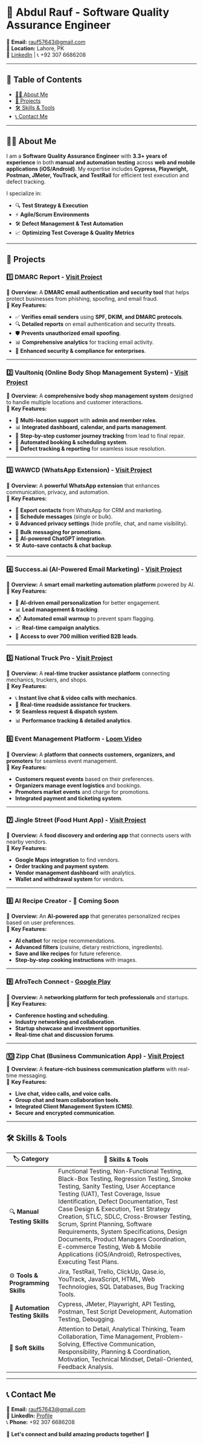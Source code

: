 # 🚀 Abdul Rauf - Software Quality Assurance Engineer  

📧 **Email:** rauf57643@gmail.com  
📍 **Location:** Lahore, PK  
🔗 [LinkedIn](https://www.linkedin.com/in/abdul-rauf-256310249/) | 📞 +92 307 6686208  

---

## 📌 Table of Contents  
- [👨‍💻 About Me](#-about-me)
- [📂 Projects](#-projects)
- [🛠️ Skills & Tools](#-skills--tools)
- [📞 Contact Me](#-contact-me)

---

## 👨‍💻 About Me  
I am a **Software Quality Assurance Engineer** with **3.3+ years of experience** in both **manual and automation testing** across **web and mobile applications (iOS/Android)**. My expertise includes **Cypress, Playwright, Postman, JMeter, YouTrack, and TestRail** for efficient test execution and defect tracking.  

I specialize in:
- 🔍 **Test Strategy & Execution**  
- ⚡ **Agile/Scrum Environments**  
- 🛠️ **Defect Management & Test Automation**  
- 📈 **Optimizing Test Coverage & Quality Metrics**  

---

## 📂 Projects  

### 1️⃣ **DMARC Report** - [Visit Project](https://app.dmarcreport.com/)  
🔹 **Overview:** A **DMARC email authentication and security tool** that helps protect businesses from phishing, spoofing, and email fraud.  
🔹 **Key Features:**  
   - ✅ **Verifies email senders** using **SPF, DKIM, and DMARC protocols**.  
   - 🔍 **Detailed reports** on email authentication and security threats.  
   - 🛡️ **Prevents unauthorized email spoofing**.  
   - 📊 **Comprehensive analytics** for tracking email activity.  
   - 🚀 **Enhanced security & compliance for enterprises**.  

---

### 2️⃣ **Vaultoniq (Online Body Shop Management System)** - [Visit Project](https://app.vaultoniq.com/)  
🔹 **Overview:** A **comprehensive body shop management system** designed to handle multiple locations and customer interactions.  
🔹 **Key Features:**  
   - 🏢 **Multi-location support** with **admin and member roles**.  
   - 📊 **Integrated dashboard, calendar, and parts management**.  
   - 📌 **Step-by-step customer journey tracking** from lead to final repair.  
   - 📅 **Automated booking & scheduling system**.  
   - 📝 **Defect tracking & reporting** for seamless issue resolution.  

---

### 3️⃣ **WAWCD (WhatsApp Extension)** - [Visit Project](https://wawcd.com)  
🔹 **Overview:** A **powerful WhatsApp extension** that enhances communication, privacy, and automation.  
🔹 **Key Features:**  
   - 📩 **Export contacts** from WhatsApp for CRM and marketing.  
   - 📅 **Schedule messages** (single or bulk).  
   - 🔒 **Advanced privacy settings** (hide profile, chat, and name visibility).  
   - 📢 **Bulk messaging for promotions**.  
   - 🤖 **AI-powered ChatGPT integration**.  
   - 🛠️ **Auto-save contacts & chat backup**.  

---

### 4️⃣ **Success.ai (AI-Powered Email Marketing)** - [Visit Project](https://app.success.ai)  
🔹 **Overview:** A **smart email marketing automation platform** powered by AI.  
🔹 **Key Features:**  
   - 🤖 **AI-driven email personalization** for better engagement.  
   - 📊 **Lead management & tracking**.  
   - 📬 **Automated email warmup** to prevent spam flagging.  
   - 📈 **Real-time campaign analytics**.  
   - 🏢 **Access to over 700 million verified B2B leads**.  

---

### 5️⃣ **National Truck Pro** - [Visit Project](https://nationaltruckpro.com/)  
🔹 **Overview:** A **real-time trucker assistance platform** connecting mechanics, truckers, and shops.  
🔹 **Key Features:**  
   - 📞 **Instant live chat & video calls with mechanics**.  
   - 🚛 **Real-time roadside assistance for truckers**.  
   - 🛠️ **Seamless request & dispatch system**.  
   - 📊 **Performance tracking & detailed analytics**.


### 6️⃣ **Event Management Platform** - [Loom Video](https://www.loom.com/share/60377b803519467ca5d84f5f9fd00e66)  
🔹 **Overview:** A **platform that connects customers, organizers, and promoters** for seamless event management.  
🔹 **Key Features:**  
   - **Customers request events** based on their preferences.  
   - **Organizers manage event logistics** and bookings.  
   - **Promoters market events** and charge for promotions.  
   - **Integrated payment and ticketing system**.  

---

### 7️⃣ **Jingle Street (Food Hunt App)** - [Visit Project](https://www.jinglestreet.app/)  
🔹 **Overview:** A **food discovery and ordering app** that connects users with nearby vendors.  
🔹 **Key Features:**  
   - **Google Maps integration** to find vendors.  
   - **Order tracking and payment system**.  
   - **Vendor management dashboard** with analytics.  
   - **Wallet and withdrawal system** for vendors.  

---

### 8️⃣ **AI Recipe Creator** - 🚀 Coming Soon  
🔹 **Overview:** An **AI-powered app** that generates personalized recipes based on user preferences.  
🔹 **Key Features:**  
   - **AI chatbot** for recipe recommendations.  
   - **Advanced filters** (cuisine, dietary restrictions, ingredients).  
   - **Save and like recipes** for future reference.  
   - **Step-by-step cooking instructions** with images.  

---

### 9️⃣ **AfroTech Connect** - [Google Play](https://play.google.com/store/apps/details?id=com.afrotech)  
🔹 **Overview:** A **networking platform for tech professionals** and startups.  
🔹 **Key Features:**  
   - **Conference hosting and scheduling**.  
   - **Industry networking and collaboration**.  
   - **Startup showcase and investment opportunities**.  
   - **Real-time chat and discussion forums**.  

---

### 🔟 **Zipp Chat (Business Communication App)** - [Visit Project](https://chat-app-fe-five.vercel.app)  
🔹 **Overview:** A **feature-rich business communication platform** with real-time messaging.  
🔹 **Key Features:**  
   - **Live chat, video calls, and voice calls**.  
   - **Group chat and team collaboration tools**.  
   - **Integrated Client Management System (CMS)**.  
   - **Secure and encrypted communication**.  

---

## 🛠️ Skills & Tools  

| 🏷️ **Category** | 🔹 **Skills & Tools** |
|---------------|------------------------------------------------|
| 🔍 **Manual Testing Skills** | Functional Testing, Non-Functional Testing, Black-Box Testing, Regression Testing, Smoke Testing, Sanity Testing, User Acceptance Testing (UAT), Test Coverage, Issue Identification, Defect Documentation, Test Case Design & Execution, Test Strategy Creation, STLC, SDLC, Cross-Browser Testing, Scrum, Sprint Planning, Software Requirements, System Specifications, Design Documents, Product Managers Coordination, E-commerce Testing, Web & Mobile Applications (iOS/Android), Retrospectives, Executing Test Plans. |
| ⚙️ **Tools & Programming Skills** | Jira, TestRail, Trello, ClickUp, Qase.io, YouTrack, JavaScript, HTML, Web Technologies, SQL Databases, Bug Tracking Tools. |
| 🤖 **Automation Testing Skills** | Cypress, JMeter, Playwright, API Testing, Postman, Test Script Development, Automation Testing, Debugging. |
| 🎯 **Soft Skills** | Attention to Detail, Analytical Thinking, Team Collaboration, Time Management, Problem-Solving, Effective Communication, Responsibility, Planning & Coordination, Motivation, Technical Mindset, Detail-Oriented, Feedback Analysis. |

---

## 📞 Contact Me  
💌 **Email:** rauf57643@gmail.com  
🔗 **LinkedIn:** [Profile](https://www.linkedin.com/in/abdul-rauf-256310249/)  
📞 **Phone:** +92 307 6686208  

🔹 **Let's connect and build amazing products together!** 🚀
